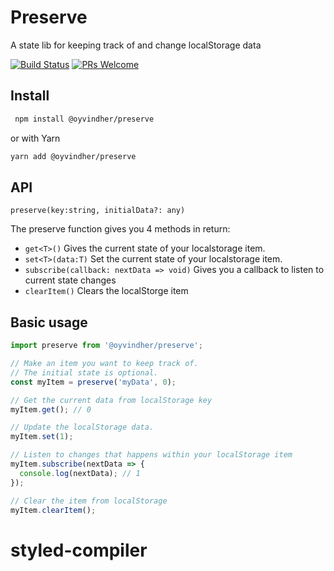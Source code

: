 # Preserve

A state lib for keeping track of and change localStorage data

[![Build Status](https://travis-ci.org/oyvindhermansen/preserve.svg?branch=master)](https://travis-ci.org/oyvindhermansen/preserve) [![PRs Welcome](https://img.shields.io/badge/PRs-welcome-brightgreen.svg?style=flat-square)](http://makeapullrequest.com)

## Install

```sh
 npm install @oyvindher/preserve
```

or with Yarn

```sh
yarn add @oyvindher/preserve
```

## API

`preserve(key:string, initialData?: any)`

The preserve function gives you 4 methods in return:

- `get<T>()` Gives the current state of your localstorage item.
- `set<T>(data:T)` Set the current state of your localstorage item.
- `subscribe(callback: nextData => void)` Gives you a callback to listen to current state changes
- `clearItem()` Clears the localStorge item

## Basic usage

```ts
import preserve from '@oyvindher/preserve';

// Make an item you want to keep track of.
// The initial state is optional.
const myItem = preserve('myData', 0);
```

```ts
// Get the current data from localStorage key
myItem.get(); // 0
```

```ts
// Update the localStorage data.
myItem.set(1);
```

```ts
// Listen to changes that happens within your localStorage item
myItem.subscribe(nextData => {
  console.log(nextData); // 1
});
```

```ts
// Clear the item from localStorage
myItem.clearItem();
```
# styled-compiler
